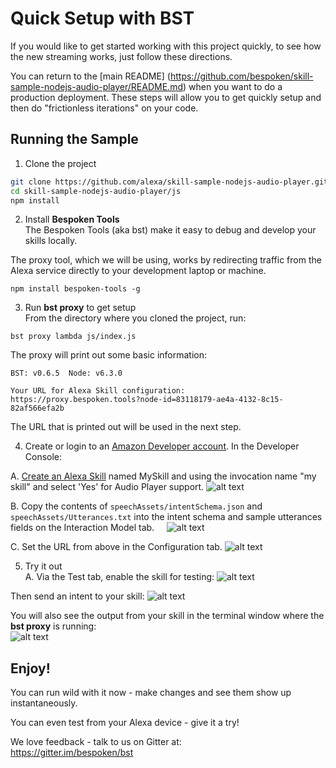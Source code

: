 # Quick Setup with BST

If you would like to get started working with this project quickly, to see how the new streaming works, just follow these directions.  

You can return to the [main README] (https://github.com/bespoken/skill-sample-nodejs-audio-player/README.md) 
when you want to do a production deployment. These steps will allow you to get quickly setup and then do "frictionless iterations" on your code.

## Running the Sample

1) Clone the project
```bash
git clone https://github.com/alexa/skill-sample-nodejs-audio-player.git
cd skill-sample-nodejs-audio-player/js
npm install
```

2) Install **Bespoken Tools**  
The Bespoken Tools (aka bst) make it easy to debug and develop your skills locally.  

The proxy tool, which we will be using, works by redirecting traffic from the Alexa service directly to your development laptop or machine.

```
npm install bespoken-tools -g
```

3) Run **bst proxy** to get setup  
From the directory where you cloned the project, run:
```
bst proxy lambda js/index.js
```
The proxy will print out some basic information:
```
BST: v0.6.5  Node: v6.3.0

Your URL for Alexa Skill configuration:
https://proxy.bespoken.tools?node-id=83118179-ae4a-4132-8c15-82af566efa2b
```
The URL that is printed out will be used in the next step.

4) Create or login to an [Amazon Developer account](https://developer.amazon.com).  In the Developer Console:  

A. [Create an Alexa Skill](https://developer.amazon.com/public/solutions/alexa/alexa-skills-kit/docs/developing-an-alexa-skill-as-a-lambda-function) named MySkill and using the invocation name "my skill" and select 'Yes' for Audio Player support.
![alt text](https://s3.amazonaws.com/lantern-public-assets/audio-player-assets/prod-skill-info.png "Developer Portal Skill Information")

B. Copy the contents of `speechAssets/intentSchema.json` and `speechAssets/Utterances.txt` into the intent schema and sample utterances fields on the Interaction Model tab.
&nbsp;&nbsp;&nbsp;&nbsp;![alt text](https://s3.amazonaws.com/lantern-public-assets/audio-player-assets/prod-interaction-model.png "Developer Portal Interaction Model")
    
C. Set the URL from above in the Configuration tab.
![alt text](https://raw.githubusercontent.com/bespoken/skill-sample-nodejs-audio-player/mainline/docs/images/SkillConfigurationScreenshot.png "Developer Portal Configuration")
        
5) Try it out  
A. Via the Test tab, enable the skill for testing:
![alt text](https://raw.githubusercontent.com/bespoken/skill-sample-nodejs-audio-player/mainline/docs/images/EnableTesting.png "Enable Testing")

Then send an intent to your skill:
![alt text](https://raw.githubusercontent.com/bespoken/skill-sample-nodejs-audio-player/mainline/docs/images/FirstTest.png "Enter Play the podcast and hit Play")

You will also see the output from your skill in the terminal window where the **bst proxy** is running:  
![alt text](https://raw.githubusercontent.com/bespoken/skill-sample-nodejs-audio-player/mainline/docs/images/FirstTestOutput.png "Output from run")  

## Enjoy!
You can run wild with it now - make changes and see them show up instantaneously.  

You can even test from your Alexa device - give it a try!  

We love feedback - talk to us on Gitter at:  
https://gitter.im/bespoken/bst



